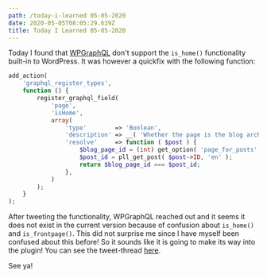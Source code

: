 ```yaml
---
path: /today-i-learned 05-05-2020
date: 2020-05-05T08:05:29.639Z
title: Today I Learned 05-05-2020
---
```

Today I found that [WPGraphQL](https://www.wpgraphql.com/) don't support the `is_home()` functionality built-in to WordPress. It was however a quickfix with the following function: 

```php
add_action(
    'graphql_register_types',
    function () {
        register_graphql_field(
            'page',
            'isHome',
            array(
                'type'        => 'Boolean',
                'description' => __( 'Whether the page is the blog archive page', 'wp-graphql' ),
                'resolve'     => function ( $post ) {
                    $blog_page_id = (int) get_option( 'page_for_posts' );
                    $post_id = pll_get_post( $post->ID, 'en' );
                    return $blog_page_id === $post_id;
                },
            )
        );
    }
);
```

After tweeting the functionality, WPGraphQL reached out and it seems it does not exist in the current version because of confusion about `is_home()` and `is_frontpage()`. This did not surprise me since I have myself been confused about this before! So it sounds like it is going to make its way into the plugin! You can see the tweet-thread [here](https://twitter.com/runebakjacobsen/status/1257582875148521473).

See ya!